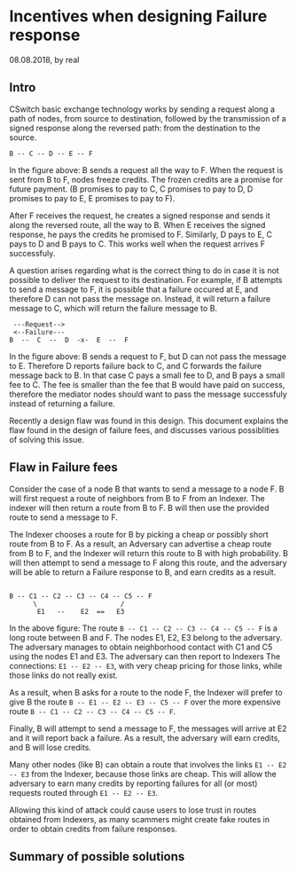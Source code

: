 # Incentives when designing Failure response

08.08.2018, by real


## Intro


CSwitch basic exchange technology works by sending a request along a path of
nodes, from source to destination, followed by the transmission of a signed
response along the reversed path: from the destination to the source.

```
B -- C -- D -- E -- F
```

In the figure above: B sends a request all the way to F. 
When the request is sent from B to F, nodes freeze credits. The frozen credits
are a promise for future payment. (B promises to pay to C, C promises to pay to
D, D promises to pay to E, E promises to pay to F).

After F receives the request, he creates a signed response and sends it along
the reversed route, all the way to B. When E receives the signed response, he
pays the credits he promised to F. Similarly, D pays to E, C pays to D and B
pays to C. This works well when the request arrives F successfuly.

A question arises regarding what is the correct thing to do in case it is not
possible to deliver the request to its destination. For example, if B attempts
to send a message to F, it is possible that a failure occured at E, and
therefore D can not pass the message on. Instead, it will return a failure
message to C, which will return the failure message to B.

```
 ---Request-->
 <--Failure---
B  --  C  --  D  -x-  E  --  F
```

In the figure above: B sends a request to F, but D can not pass the message to
E. Therefore D reports failure back to C, and C forwards the failure message
back to B. In that case C pays a small fee to D, and B pays a small fee to C.
The fee is smaller than the fee that B would have paid on success, therefore
the mediator nodes should want to pass the message successfuly instead of
returning a failure.

Recently a design flaw was found in this design. This document explains the
flaw found in the design of failure fees, and discusses various possiblities of
solving this issue.


## Flaw in Failure fees

Consider the case of a node B that wants to send a message to a node F.
B will first request a route of neighbors from B to F from an Indexer. The
indexer will then return a route from B to F. B will then use the provided
route to send a message to F.

The Indexer chooses a route for B by picking a cheap or possibly short route
from B to F. As a result, an Adversary can advertise a cheap route from B to F,
and the Indexer will return this route to B with high probability. B will then
attempt to send a message to F along this route, and the adversary will be able
to return a Failure response to B, and earn credits as a result.


```

B -- C1 -- C2 -- C3 -- C4 -- C5 -- F
      \                     /
       E1   --    E2  ==   E3
```

In the above figure: The route `B -- C1 -- C2 -- C3 -- C4 -- C5 -- F` is a long
route between B and F. The nodes E1, E2, E3 belong to the adversary. The
adversary manages to obtain neighborhood contact with C1 and C5 using the nodes
E1 and E3. The adversary can then report to Indexers The connections: `E1 -- E2
-- E3`, with very cheap pricing for those links, while those links do not
really exist. 

As a result, when B asks for a route to the node F, the Indexer will prefer to
give B the route `B -- E1 -- E2 -- E3 -- C5 -- F` over the more expensive route
`B -- C1 -- C2 -- C3 -- C4 -- C5 -- F`.

Finally, B will attempt to send a message to F, the messages will arrive at E2
and it will report back a failure. As a result, the adversary will earn
credits, and B will lose credits.

Many other nodes (like B) can obtain a route that involves the links `E1 -- E2
-- E3` from the Indexer, because those links are cheap. This will allow the
adversary to earn many credits by reporting failures for all (or most) requests
routed through `E1 -- E2 -- E3`.


Allowing this kind of attack could cause users to lose trust in routes obtained
from Indexers, as many scammers might create fake routes in order to obtain
credits from failure responses.


## Summary of possible solutions


